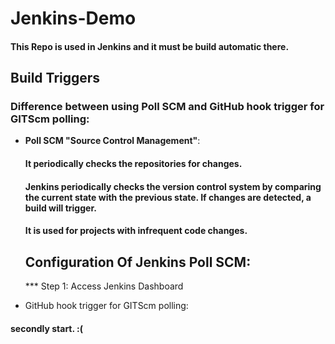 # Jenkins-Demo
#### This Repo is used in Jenkins and it must be build automatic there.

## Build Triggers
### Difference between using Poll SCM and GitHub hook trigger for GITScm polling:

* **Poll SCM "Source Control Management"**:
   #### It periodically checks the repositories for changes.
   #### Jenkins periodically checks the version control system by comparing the current state with the previous state. If changes are detected, a build will trigger.
   #### It is used for projects with infrequent code changes.
 
   ## Configuration Of Jenkins Poll SCM:
    *** Step 1: Access Jenkins Dashboard
 
 
* GitHub hook trigger for GITScm polling:
 #### secondly start. :(

